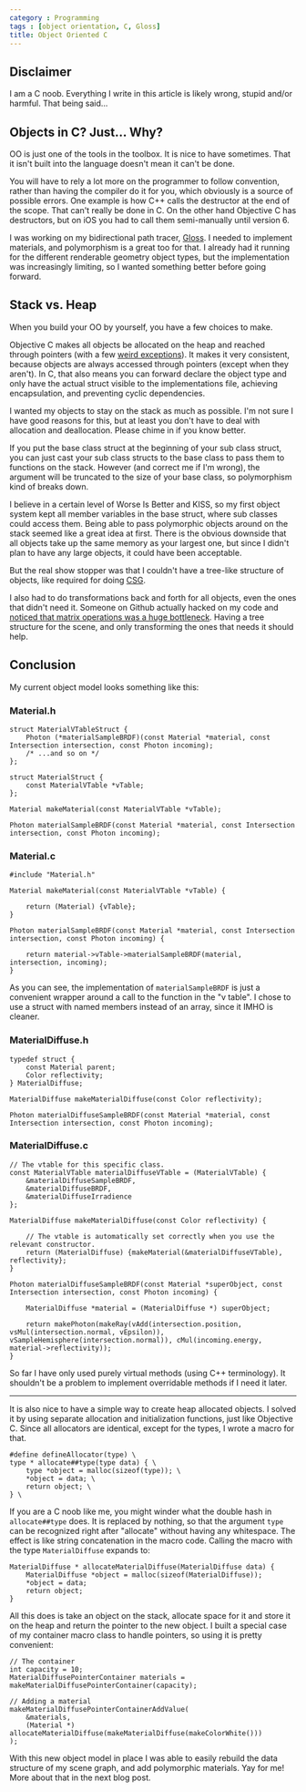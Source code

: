 ```yaml
---
category : Programming
tags : [object orientation, C, Gloss]
title: Object Oriented C
---
```




Disclaimer
----------

I am a C noob. Everything I write in this article is likely wrong, stupid and/or harmful. That being said...


Objects in C? Just... Why?
--------------------------

OO is just one of the tools in the toolbox. It is nice to have sometimes. That it isn't built into the language doesn't mean it can't be done.

You will have to rely a lot more on the programmer to follow convention, rather than having the compiler do it for you, which obviously is a source of possible errors. One example is how C++ calls the destructor at the end of the scope. That can't really be done in C. On the other hand Objective C has destructors, but on iOS you had to call them semi-manually until version 6.

I was working on my bidirectional path tracer, [Gloss](https://github.com/geon/gloss). I needed to implement materials, and polymorphism is a great too for that. I already had it running for the different renderable geometry object types, but the implementation was increasingly limiting, so I wanted something better before going forward.


Stack vs. Heap
--------------

When you build your OO by yourself, you have a few choices to make.

Objective C makes all objects be allocated on the heap and reached through pointers (with a few [weird exceptions](http://stackoverflow.com/questions/2659072/copying-blocks-ie-copying-them-to-instance-variables-in-objective-c)). It makes it very consistent, because objects are always accessed through pointers (except when they aren't). In C, that also means you can forward declare the object type and only have the actual struct visible to the implementations file, achieving encapsulation, and preventing cyclic dependencies.

I wanted my objects to stay on the stack as much as possible. I'm not sure I have good reasons for this, but at least you don't have to deal with allocation and deallocation. Please chime in if you know better.

If you put the base class struct at the beginning of your sub class struct, you can just cast your sub class structs to the base class to pass them to functions on the stack. However (and correct me if I'm wrong), the argument will be truncated to the size of your base class, so polymorphism kind of breaks down.

I believe in a certain level of Worse Is Better and KISS, so my first object system kept all member variables in the base struct, where sub classes could access them. Being able to pass polymorphic objects around on the stack seemed like a great idea at first. There is the obvious downside that all objects take up the same memory as your largest one, but since I didn't plan to have any large objects, it could have been acceptable.

But the real show stopper was that I couldn't have a tree-like structure of objects, like required for doing [CSG](http://en.wikipedia.org/wiki/Constructive_solid_geometry). 

I also had to do transformations back and forth for all objects, even the ones that didn't need it. Someone on Github actually hacked on my code and [noticed that matrix operations was a huge bottleneck](https://github.com/giannitedesco/gloss/commit/689dbfcc46ba1005d3db667bd1b43f6b23be9926). Having a tree structure for the scene, and only transforming the ones that needs it should help.


Conclusion
----------

My current object model looks something like this:


### Material.h

	struct MaterialVTableStruct {
		Photon (*materialSampleBRDF)(const Material *material, const Intersection intersection, const Photon incoming);
		/* ...and so on */
	};

	struct MaterialStruct {
		const MaterialVTable *vTable;
	};

	Material makeMaterial(const MaterialVTable *vTable);

	Photon materialSampleBRDF(const Material *material, const Intersection intersection, const Photon incoming);

### Material.c

	#include "Material.h"

	Material makeMaterial(const MaterialVTable *vTable) {

		return (Material) {vTable};
	}

	Photon materialSampleBRDF(const Material *material, const Intersection intersection, const Photon incoming) {
		
		return material->vTable->materialSampleBRDF(material, intersection, incoming);
	}

As you can see, the implementation of `materialSampleBRDF` is just a convenient wrapper around a call to the function in the "v table". I chose to use a struct with named members instead of an array, since it IMHO is cleaner.

### MaterialDiffuse.h

	typedef struct {
		const Material parent;
		Color reflectivity;
	} MaterialDiffuse;

	MaterialDiffuse makeMaterialDiffuse(const Color reflectivity);

	Photon materialDiffuseSampleBRDF(const Material *material, const Intersection intersection, const Photon incoming);

### MaterialDiffuse.c

	// The vtable for this specific class.
	const MaterialVTable materialDiffuseVTable = (MaterialVTable) {
		&materialDiffuseSampleBRDF,
		&materialDiffuseBRDF,
		&materialDiffuseIrradience
	};

	MaterialDiffuse makeMaterialDiffuse(const Color reflectivity) {

		// The vtable is automatically set correctly when you use the relevant constructor.		
		return (MaterialDiffuse) {makeMaterial(&materialDiffuseVTable), reflectivity};
	}

	Photon materialDiffuseSampleBRDF(const Material *superObject, const Intersection intersection, const Photon incoming) {
		
		MaterialDiffuse *material = (MaterialDiffuse *) superObject;
		
		return makePhoton(makeRay(vAdd(intersection.position, vsMul(intersection.normal, vEpsilon)), vSampleHemisphere(intersection.normal)), cMul(incoming.energy, material->reflectivity));
	}

So far I have only used purely virtual methods (using C++ terminology). It shouldn't be a problem to implement overridable methods if I need it later.

<hr>

It is also nice to have a simple way to create heap allocated objects. I solved it by using separate allocation and initialization functions, just like Objective C. Since all allocators are identical, except for the types, I wrote a macro for that.

	#define defineAllocator(type) \
	type * allocate##type(type data) { \
		type *object = malloc(sizeof(type)); \
		*object = data; \
		return object; \
	} \

If you are a C noob like me, you might winder what the double hash in `allocate##type` does. It is replaced by nothing, so that the argument `type` can be recognized right after "allocate" without having any whitespace. The effect is like string concatenation in the macro code. Calling the macro with the type `MaterialDiffuse` expands to:

	MaterialDiffuse * allocateMaterialDiffuse(MaterialDiffuse data) {
		MaterialDiffuse *object = malloc(sizeof(MaterialDiffuse));
		*object = data;
		return object;
	}

All this does is take an object on the stack, allocate space for it and store it on the heap and return the pointer to the new object. I built a special case of my container macro class to handle pointers, so using it is pretty convenient:

	// The container
	int capacity = 10;
	MaterialDiffusePointerContainer materials = makeMaterialDiffusePointerContainer(capacity);

	// Adding a material
	makeMaterialDiffusePointerContainerAddValue(
		&materials,
		(Material *) allocateMaterialDiffuse(makeMaterialDiffuse(makeColorWhite()))
	);

With this new object model in place I was able to easily rebuild the data structure of my scene graph, and add polymorphic materials. Yay for me! More about that in the next blog post.
